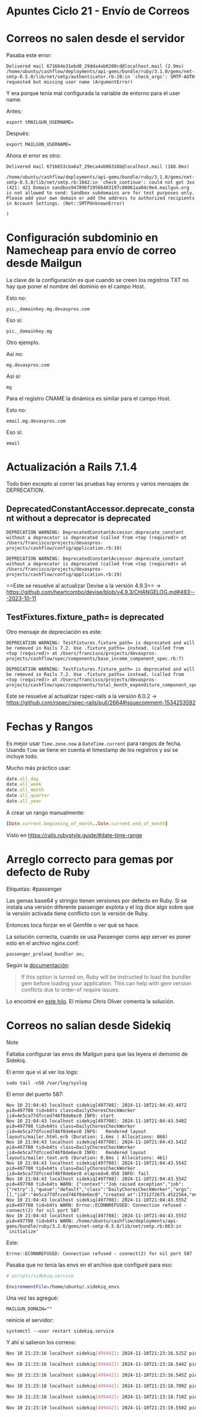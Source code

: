 # Apuntes Ciclo 21 - Envío de Correos

# Correos no salen desde el servidor

Pasaba este error:
```
Delivered mail 671664e31ebd0_29dda4ab0200cd@localhost.mail (2.9ms)
/home/ubuntu/cashflow/deployments/api-gems/bundle/ruby/3.1.0/gems/net-smtp-0.5.0/lib/net/smtp/authenticator.rb:20:in `check_args': SMTP-AUTH requested but missing user name (ArgumentError)
```

Y era porque tenía mal configurada la variable de entorno para el user name.

Antes:

```
export tMAILGUN_USERNAME=
```

Después:

```
export MAILGUN_USERNAME=
```

Ahora el error es otro:

```
Delivered mail 6716653cba6a7_29eca4ab06316b@localhost.mail (168.6ms)

/home/ubuntu/cashflow/deployments/api-gems/bundle/ruby/3.1.0/gems/net-smtp-0.5.0/lib/net/smtp.rb:1042:in `check_continue': could not get 3xx (421: 421 Domain sandbox947896f1956b403197c80061aa04c9e4.mailgun.org is not allowed to send: Sandbox subdomains are for test purposes only. Please add your own domain or add the address to authorized recipients in Account Settings. (Net::SMTPUnknownError)

)
```

# Configuración subdominio en Namecheap para envío de correo desde Mailgun

La clave de la configuración es que cuando se creen los registros TXT no hay que poner el nombre del dominio en el campo Host.

Esto no:
```
pic._domainkey.mg.devaspros.com
```

Eso sí:
```
pic._domainkey.mg
```

Otro ejemplo.

Así no:
```
mg.devaspros.com
```

Así sí:
```
mg
```

Para el registro CNAME la dinámica es similar para el campo Host.

Esto no:
```
email.mg.devaspros.com
```

Eso sí:
```
email
```

# Actualización a Rails 7.1.4

Todo bien excepto al correr las pruebas hay errores y varios mensajes de DEPRECATION.

## DeprecatedConstantAccessor.deprecate_constant without a deprecator is deprecated

```
DEPRECATION WARNING: DeprecatedConstantAccessor.deprecate_constant without a deprecator is deprecated (called from <top (required)> at /Users/francisco/projects/devaspros-projects/cashflow/config/application.rb:19)

DEPRECATION WARNING: DeprecatedConstantAccessor.deprecate_constant without a deprecator is deprecated (called from <top (required)> at /Users/francisco/projects/devaspros-projects/cashflow/config/application.rb:19)
```

==Este se resuelve al actualizar Devise a la versión 4.9.3== -> https://github.com/heartcombo/devise/blob/v4.9.3/CHANGELOG.md#493---2023-10-11

## TestFixtures.fixture_path= is deprecated

Otro mensaje de depreciación es este:
```
DEPRECATION WARNING: TestFixtures.fixture_path= is deprecated and will be removed in Rails 7.2. Use .fixture_paths= instead. (called from <top (required)> at /Users/francisco/projects/devaspros-projects/cashflow/spec/components/base_income_component_spec.rb:7)

DEPRECATION WARNING: TestFixtures.fixture_path= is deprecated and will be removed in Rails 7.2. Use .fixture_paths= instead. (called from <top (required)> at /Users/francisco/projects/devaspros-projects/cashflow/spec/components/total_month_expenditure_component_spec.rb:7)
```

Este se resuelve al actualizar rspec-rails a la versión 6.0.2 -> https://github.com/rspec/rspec-rails/pull/2664#issuecomment-1534253592

# Fechas y Rangos

Es mejor usar `Time.zone.now` a `DateTime.current` para rangos de fecha. Usando `Time` se tiene en cuenta el timestamp de los registros y así se incluye todo.

Mucho más práctico usar:
```ruby
date.all_day
date.all_week
date.all_month
date.all_quarter
date.all_year
```

A crear un rango manualmente:
```ruby
[Date.current.beginning_of_month..Date.current.end_of_month]
```

Visto en https://rails.rubystyle.guide/#date-time-range

# Arreglo correcto para gemas por defecto de Ruby

Etiquetas: #passenger

Las gemas base64 y stringio tienen versiones por defecto en Ruby. Si se instala una versión diferente passenger explota y el log dice algo sobre que la versión activada tiene conflicto con la versión de Ruby.

Entonces toca forzar en el Gemfile o ver qué se hace.

La solución correcta, cuando se usa Passenger como app server es poner esto en el archivo nginx.conf:
```
passenger_preload_bundler on;
```

Según la [documentación](https://www.phusionpassenger.com/docs/references/config_reference/nginx/#passenger_preload_bundler):
> If this option is turned on, Ruby will be instructed to load the bundler gem before loading your application. This can help with gem version conflicts due to order-of require issues.

Lo encontré en [este hilo](https://www.reddit.com/r/rails/comments/18105z2/ruby_on_rails_phusion_passenger_error/). El mismo Chris Oliver comenta la solución.

# Correos no salían desde Sidekiq

> [!note]
> Faltaba configurar las envs de Mailgun para que las leyera el demonio de Sidekiq.

El error que vi al ver los logs:
```
sudo tail -n50 /var/log/syslog
```

El error del puerto 587:
```
Nov 10 21:04:43 localhost sidekiq[497708]: 2024-11-10T21:04:43.497Z pid=497708 tid=b4ts class=DailyChoresCheckWorker jid=4e5ca77dfcced746f0de6ec0 INFO: start
Nov 10 21:04:43 localhost sidekiq[497708]: 2024-11-10T21:04:43.540Z pid=497708 tid=b4ts class=DailyChoresCheckWorker jid=4e5ca77dfcced746f0de6ec0 INFO:   Rendered layout layouts/mailer.html.erb (Duration: 1.6ms | Allocations: 868)
Nov 10 21:04:43 localhost sidekiq[497708]: 2024-11-10T21:04:43.541Z pid=497708 tid=b4ts class=DailyChoresCheckWorker jid=4e5ca77dfcced746f0de6ec0 INFO:   Rendered layout layouts/mailer.text.erb (Duration: 0.8ms | Allocations: 461)
Nov 10 21:04:43 localhost sidekiq[497708]: 2024-11-10T21:04:43.554Z pid=497708 tid=b4ts class=DailyChoresCheckWorker jid=4e5ca77dfcced746f0de6ec0 elapsed=0.058 INFO: fail
Nov 10 21:04:43 localhost sidekiq[497708]: 2024-11-10T21:04:43.554Z pid=497708 tid=b4ts WARN: {"context":"Job raised exception","job":{"retry":1,"queue":"default","class":"DailyChoresCheckWorker","args":[],"jid":"4e5ca77dfcced746f0de6ec0","created_at":1731272675.4522564,"enqueued_at":1731272683.4966125}}
Nov 10 21:04:43 localhost sidekiq[497708]: 2024-11-10T21:04:43.555Z pid=497708 tid=b4ts WARN: Errno::ECONNREFUSED: Connection refused - connect(2) for nil port 587
Nov 10 21:04:43 localhost sidekiq[497708]: 2024-11-10T21:04:43.555Z pid=497708 tid=b4ts WARN: /home/ubuntu/cashflow/deployments/api-gems/bundle/ruby/3.2.0/gems/net-smtp-0.5.0/lib/net/smtp.rb:663:in `initialize'
```

Este:
```
Errno::ECONNREFUSED: Connection refused - connect(2) for nil port 587
```

Pasaba que no tenía las envs en el archivo que configuré para eso:
```bash
# scripts/sidekiq.service

EnvironmentFile=/home/ubuntu/.sidekiq_envs
```

Una vez las agregué:
```
MAILGUN_DOMAIN=""
```

reinicie el servidor:
```
systemctl --user restart sidekiq.service
```

Y ahí sí salieron los correos:
```bash
Nov 10 21:23:16 localhost sidekiq[499442]: 2024-11-10T21:23:16.515Z pid=499442 tid=b4ku class=DailyChoresCheckWorker jid=1b7dba7ffe92b4b9656c2b90 INFO: start

Nov 10 21:23:16 localhost sidekiq[499442]: 2024-11-10T21:23:16.544Z pid=499442 tid=b4ku class=DailyChoresCheckWorker jid=1b7dba7ffe92b4b9656c2b90 INFO:   Rendered layout layouts/mailer.html.erb (Duration: 1.1ms | Allocations: 855)

Nov 10 21:23:16 localhost sidekiq[499442]: 2024-11-10T21:23:16.545Z pid=499442 tid=b4ku class=DailyChoresCheckWorker jid=1b7dba7ffe92b4b9656c2b90 INFO:   Rendered layout layouts/mailer.text.erb (Duration: 0.5ms | Allocations: 461)

Nov 10 21:23:18 localhost sidekiq[499442]: 2024-11-10T21:23:18.709Z pid=499442 tid=b4ku class=DailyChoresCheckWorker jid=1b7dba7ffe92b4b9656c2b90 INFO:   Rendered layout layouts/mailer.html.erb (Duration: 0.4ms | Allocations: 237)

Nov 10 21:23:18 localhost sidekiq[499442]: 2024-11-10T21:23:18.710Z pid=499442 tid=b4ku class=DailyChoresCheckWorker jid=1b7dba7ffe92b4b9656c2b90 INFO:   Rendered layout layouts/mailer.text.erb (Duration: 0.2ms | Allocations: 212)

Nov 10 21:23:19 localhost sidekiq[499442]: 2024-11-10T21:23:19.550Z pid=499442 tid=b4ku class=DailyChoresCheckWorker jid=1b7dba7ffe92b4b9656c2b90 elapsed=3.035 INFO: done
```